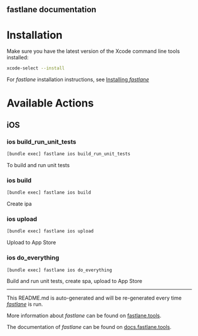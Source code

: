 fastlane documentation
----

# Installation

Make sure you have the latest version of the Xcode command line tools installed:

```sh
xcode-select --install
```

For _fastlane_ installation instructions, see [Installing _fastlane_](https://docs.fastlane.tools/#installing-fastlane)

# Available Actions

## iOS

### ios build_run_unit_tests

```sh
[bundle exec] fastlane ios build_run_unit_tests
```

To build and run unit tests

### ios build

```sh
[bundle exec] fastlane ios build
```

Create ipa

### ios upload

```sh
[bundle exec] fastlane ios upload
```

Upload to App Store

### ios do_everything

```sh
[bundle exec] fastlane ios do_everything
```

Build and run unit tests, create spa, upload to App Store

----

This README.md is auto-generated and will be re-generated every time [_fastlane_](https://fastlane.tools) is run.

More information about _fastlane_ can be found on [fastlane.tools](https://fastlane.tools).

The documentation of _fastlane_ can be found on [docs.fastlane.tools](https://docs.fastlane.tools).
